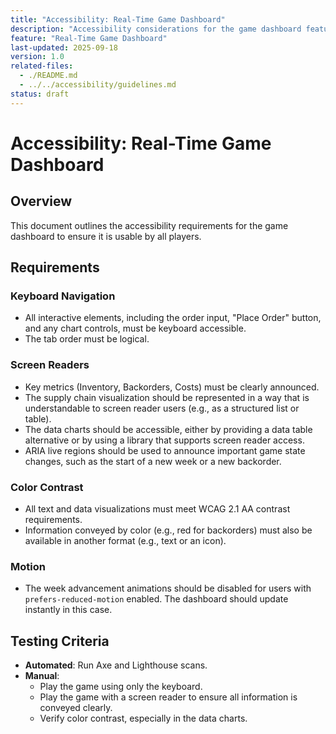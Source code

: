 ```yaml
---
title: "Accessibility: Real-Time Game Dashboard"
description: "Accessibility considerations for the game dashboard feature."
feature: "Real-Time Game Dashboard"
last-updated: 2025-09-18
version: 1.0
related-files:
  - ./README.md
  - ../../accessibility/guidelines.md
status: draft
---
```


# Accessibility: Real-Time Game Dashboard

## Overview
This document outlines the accessibility requirements for the game dashboard to ensure it is usable by all players.

## Requirements

### Keyboard Navigation
- All interactive elements, including the order input, "Place Order" button, and any chart controls, must be keyboard accessible.
- The tab order must be logical.

### Screen Readers
- Key metrics (Inventory, Backorders, Costs) must be clearly announced.
- The supply chain visualization should be represented in a way that is understandable to screen reader users (e.g., as a structured list or table).
- The data charts should be accessible, either by providing a data table alternative or by using a library that supports screen reader access.
- ARIA live regions should be used to announce important game state changes, such as the start of a new week or a new backorder.

### Color Contrast
- All text and data visualizations must meet WCAG 2.1 AA contrast requirements.
- Information conveyed by color (e.g., red for backorders) must also be available in another format (e.g., text or an icon).

### Motion
- The week advancement animations should be disabled for users with `prefers-reduced-motion` enabled. The dashboard should update instantly in this case.

## Testing Criteria
- **Automated**: Run Axe and Lighthouse scans.
- **Manual**:
  - Play the game using only the keyboard.
  - Play the game with a screen reader to ensure all information is conveyed clearly.
  - Verify color contrast, especially in the data charts.

